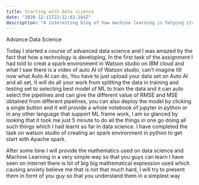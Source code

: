 ```yaml
---
title: Starting with Data science
date: "2020-12-11T22:12:03.284Z"
description: "A interesting blog of how machine learning is helping itself inorder to make there task easy, this is the starting of my learning of data science and its capabilities"
---
```


Advance Data Science

Today I started a course of advanced data science and I was amazed by the fact that how a technology is developing, In the first task of the assignment I had told to creat a spark environment in Watson studio on IBM cloud and what I saw there is a video of auto AI of Watson studio, can’t imagine till now what Auto AI can do, You have to just upload your data set on Auto AI and all set, It will do all your work from splitting the data in training and testing set to selecting best model of ML to train the data and it can auto select the pipelines and can give the different value of RMSE and MSE obtained from different pipelines, you can also deploy the model by clicking a single button and it will provide a whole notebook of jupyter in python or in any other language that support ML frame work,
I am so glanced by looking that it took me just 5 minute to do all the things in one go doing all such things which I had learnt so far in data science.
I have completed the task on watson studio of creating an spark environment in python to get start with Apache spark.

After some time I will provide the mathematics used on data science and Machine Learning in a very simple way so that you guys can learn I have seen on internet there is lot of big big mathematical expression used which causing anxiety believe me that is not that much hard, I will try to present them in fornt of you guy so that you understand them in a simplest way
